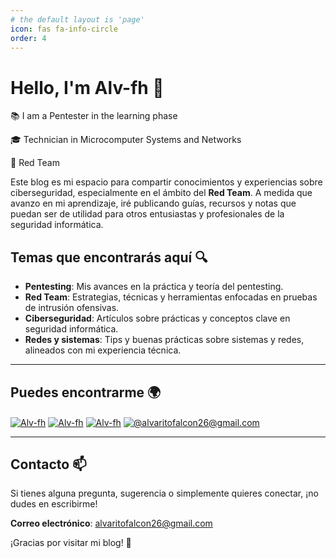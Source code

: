 ```yaml
---
# the default layout is 'page'
icon: fas fa-info-circle
order: 4
---
```


# Hello, I'm Alv-fh 👋

📚 I am a Pentester in the learning phase 

🎓 Technician in Microcomputer Systems and Networks

🔴 Red Team

Este blog es mi espacio para compartir conocimientos y experiencias sobre ciberseguridad, especialmente en el ámbito del **Red Team**. A medida que avanzo en mi aprendizaje, iré publicando guías, recursos y notas que puedan ser de utilidad para otros entusiastas y profesionales de la seguridad informática.

## Temas que encontrarás aquí 🔍

- **Pentesting**: Mis avances en la práctica y teoría del pentesting.
- **Red Team**: Estrategias, técnicas y herramientas enfocadas en pruebas de intrusión ofensivas.
- **Ciberseguridad**: Artículos sobre prácticas y conceptos clave en seguridad informática.
- **Redes y sistemas**: Tips y buenas prácticas sobre sistemas y redes, alineados con mi experiencia técnica.

---

## Puedes encontrarme 🌍

<a href="https://linkedin.com/in/álvaro-falcón-hernández-76699b274/" target="_blank"><img align="center" src="https://img.shields.io/badge/LinkedIn-0077B5?style=for-the-badge&logo=linkedin&logoColor=white" alt="Alv-fh"/></a>
<a href="https://Alv-fh.gitbook.io/main" target="_blank"><img align="center" src="https://img.shields.io/static/v1?style=for-the-badge&message=GitHub&color=222222&logo=GitHub&logoColor=BBDDE5&label=" alt="Alv-fh"/></a>
<a href="https://www.youtube.com/@Alv-fh/videos" target="_blank"><img align="center" src="https://img.shields.io/badge/YouTube-FF0000?style=for-the-badge&logo=youtube&logoColor=white" alt="Alv-fh"/></a>
<a href = "mailto:alvaritofalcon26@gmail.com" target="_blank"><img align="center" src="https://img.shields.io/badge/Gmail-D14836?style=for-the-badge&logo=gmail&logoColor=white" alt="@alvaritofalcon26@gmail.com"/></a>

---

## Contacto 📫

Si tienes alguna pregunta, sugerencia o simplemente quieres conectar, ¡no dudes en escribirme!

**Correo electrónico**: alvaritofalcon26@gmail.com

¡Gracias por visitar mi blog! 🚀
